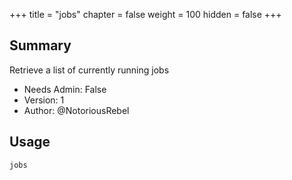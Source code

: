 +++
title = "jobs"
chapter = false
weight = 100
hidden = false
+++

## Summary

Retrieve a list of currently running jobs

- Needs Admin: False
- Version: 1
- Author: @NotoriousRebel

## Usage

```
jobs
```

